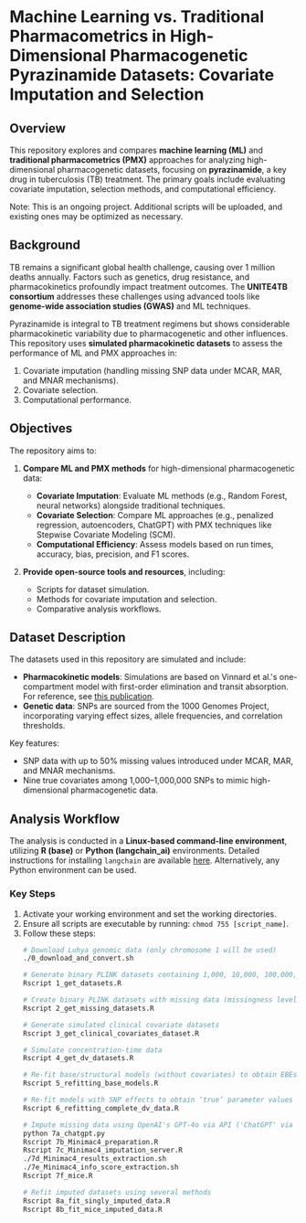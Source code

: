 # Machine Learning vs. Traditional Pharmacometrics in High-Dimensional Pharmacogenetic Pyrazinamide Datasets: Covariate Imputation and Selection

## Overview
This repository explores and compares **machine learning (ML)** and **traditional pharmacometrics (PMX)** approaches for analyzing high-dimensional pharmacogenetic datasets, focusing on **pyrazinamide**, a key drug in tuberculosis (TB) treatment. The primary goals include evaluating covariate imputation, selection methods, and computational efficiency. 

Note: This is an ongoing project. Additional scripts will be uploaded, and existing ones may be optimized as necessary.

## Background
TB remains a significant global health challenge, causing over 1 million deaths annually. Factors such as genetics, drug resistance, and pharmacokinetics profoundly impact treatment outcomes. The **UNITE4TB consortium** addresses these challenges using advanced tools like **genome-wide association studies (GWAS)** and ML techniques.

Pyrazinamide is integral to TB treatment regimens but shows considerable pharmacokinetic variability due to pharmacogenetic and other influences. This repository uses **simulated pharmacokinetic datasets** to assess the performance of ML and PMX approaches in:
1. Covariate imputation (handling missing SNP data under MCAR, MAR, and MNAR mechanisms).
2. Covariate selection.
3. Computational performance.

## Objectives
The repository aims to:
1. **Compare ML and PMX methods** for high-dimensional pharmacogenetic data:
   - **Covariate Imputation**: Evaluate ML methods (e.g., Random Forest, neural networks) alongside traditional techniques.
   - **Covariate Selection**: Compare ML approaches (e.g., penalized regression, autoencoders, ChatGPT) with PMX techniques like Stepwise Covariate Modeling (SCM).
   - **Computational Efficiency**: Assess models based on run times, accuracy, bias, precision, and F1 scores.

2. **Provide open-source tools and resources**, including:
   - Scripts for dataset simulation.
   - Methods for covariate imputation and selection.
   - Comparative analysis workflows.

## Dataset Description
The datasets used in this repository are simulated and include:
- **Pharmacokinetic models**: Simulations are based on Vinnard et al.'s one-compartment model with first-order elimination and transit absorption. For reference, see [this publication](https://pmc.ncbi.nlm.nih.gov/articles/PMC5667771/).
- **Genetic data**: SNPs are sourced from the 1000 Genomes Project, incorporating varying effect sizes, allele frequencies, and correlation thresholds.

Key features:
- SNP data with up to 50% missing values introduced under MCAR, MAR, and MNAR mechanisms.
- Nine true covariates among 1,000–1,000,000 SNPs to mimic high-dimensional pharmacogenetic data.

## Analysis Workflow
The analysis is conducted in a **Linux-based command-line environment**, utilizing **R (base)** or **Python (langchain_ai)** environments. Detailed instructions for installing `langchain` are available [here](https://github.com/langchain-ai/langchain). Alternatively, any Python environment can be used. 

### Key Steps
1. Activate your working environment and set the working directories.
2. Ensure all scripts are executable by running: `chmod 755 [script_name]`.
3. Follow these steps:
   ```bash
   # Download Luhya genomic data (only chromosome 1 will be used)
   ./0_download_and_convert.sh

   # Generate binary PLINK datasets containing 1,000, 10,000, 100,000, and 1,000,000 SNPs
   Rscript 1_get_datasets.R

   # Create binary PLINK datasets with missing data (missingness levels: 5%, 10%, 20%, 50%) under MCAR, MAR, MNAR
   Rscript 2_get_missing_datasets.R

   # Generate simulated clinical covariate datasets
   Rscript 3_get_clinical_covariates_dataset.R

   # Simulate concentration-time data
   Rscript 4_get_dv_datasets.R

   # Re-fit base/structural models (without covariates) to obtain EBEs and investigate ETA shrinkage
   Rscript 5_refitting_base_models.R

   # Re-fit models with SNP effects to obtain ‘true’ parameter values (without missing data)
   Rscript 6_refitting_complete_dv_data.R

   # Impute missing data using OpenAI's GPT-4o via API ('ChatGPT' via command line), an imputation server and MICE
   python 7a_chatgpt.py
   Rscript 7b_Minimac4_preparation.R
   Rscript 7c_Minimac4_imputation_server.R
   ./7d_Minimac4_results_extraction.sh
   ./7e_Minimac4_info_score_extraction.sh
   Rscript 7f_mice.R

   # Refit imputed datasets using several methods
   Rscript 8a_fit_singly_imputed_data.R 
   Rscript 8b_fit_mice_imputed_data.R

